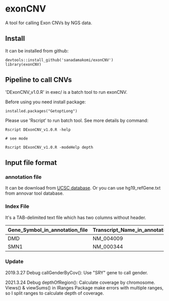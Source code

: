 # exonCNV
A tool for calling Exon CNVs by NGS data.

## Install
It can be installed from github:

```
devtools::install_github('sanadamakomi/exonCNV')
library(exonCNV)
```

## Pipeline to call CNVs
'DExonCNV_v1.0.R' in exec/ is a batch tool to run exonCNV.

Before using you need install package:

```
installed.packages("GetoptLong")
```

Please use 'Rscript' to run batch tool. See more details by command:

```
Rscript DExonCNV_v1.0.R -help

# see mode

Rscript DExonCNV_v1.0.R -modeHelp depth
```

## Input file format

### annotation file

It can be download from [UCSC database](http://hgdownload.cse.ucsc.edu/goldenPath/hg19/database/refGene.txt.gz). Or you can use hg19_refGene.txt from annovar tool database.

### Index File

It's a TAB-delimited text file which has two columns without header.

|Gene_Symbol_in_annotation_file|Transcript_Name_in_annotation_file|
|-|-|
|DMD|NM_004009|
|SMN1|NM_000344|

### Update

2019.3.27 Debug callGenderByCov(): Use "SRY" gene to call gender.

2021.3.24 Debug depthOfRegion(): Calculate coverage by chromosome.
                Views() & viewSums() in IRanges Package make errors with multiple ranges, so I split ranges to calculate depth of coverage.
